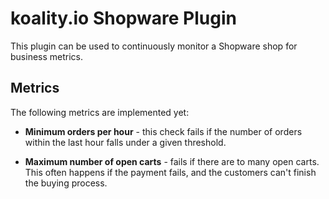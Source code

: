 # koality.io Shopware Plugin

This plugin can be used to continuously monitor a Shopware shop for business metrics. 

## Metrics

The following metrics are implemented yet:

- **Minimum orders per hour** - this check fails if the number of orders within the last hour falls under a given threshold. 


- **Maximum number of open carts** - fails if there are to many open carts. This often happens if the payment fails, and the customers can't finish the buying process. 


